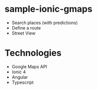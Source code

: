 # sample-ionic-gmaps
* Search places (with predictions)
* Define a route
* Street View

# Technologies
* Google Maps API
* Ionic 4
* Angular
* Typescript
